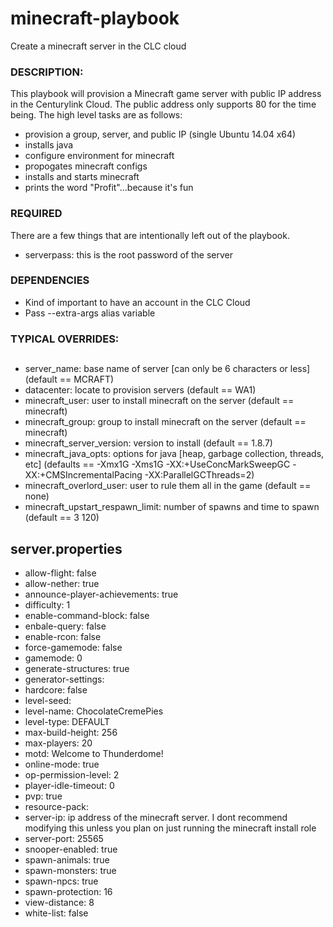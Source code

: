 # minecraft-playbook
Create a minecraft server in the CLC cloud

### DESCRIPTION:
This playbook will provision a Minecraft game server with public IP address in the Centurylink Cloud. The public address only supports 80 for the time being. The high level tasks are as follows:
* provision a group, server, and public IP (single Ubuntu 14.04 x64)
* installs java
* configure environment for minecraft
* propogates minecraft configs
* installs and starts minecraft
* prints the word "Profit"...because it's fun

### REQUIRED
There are a few things that are intentionally left out of the playbook.
* serverpass: this is the root password of the server

### DEPENDENCIES
* Kind of important to have an account in the CLC Cloud
* Pass --extra-args alias variable

### TYPICAL OVERRIDES:
##
* server_name: base name of server [can only be 6 characters or less] (default == MCRAFT)
* datacenter: locate to provision servers (default == WA1)
* minecraft_user: user to install minecraft on the server (default == minecraft)
* minecraft_group: group to install minecraft on the server (default == minecraft)
* minecraft_server_version: version to install (default == 1.8.7)
* minecraft_java_opts: options for java [heap, garbage collection, threads, etc] (defaults == -Xmx1G -Xms1G -XX:+UseConcMarkSweepGC -XX:+CMSIncrementalPacing -XX:ParallelGCThreads=2)
* minecraft_overlord_user: user to rule them all in the game (default == none)
* minecraft_upstart_respawn_limit: number of spawns and time to spawn (default == 3 120)

## server.properties
* allow-flight: false
* allow-nether: true
* announce-player-achievements: true
* difficulty: 1
* enable-command-block: false
* enbale-query: false
* enable-rcon: false
* force-gamemode: false
* gamemode: 0
* generate-structures: true
* generator-settings:
* hardcore: false
* level-seed:
* level-name: ChocolateCremePies
* level-type: DEFAULT
* max-build-height: 256
* max-players: 20
* motd: Welcome to Thunderdome!
* online-mode: true
* op-permission-level: 2
* player-idle-timeout: 0
* pvp: true
* resource-pack:
* server-ip: ip address of the minecraft server. I dont recommend modifying this unless you plan on just running the minecraft install role
* server-port: 25565
* snooper-enabled: true
* spawn-animals: true
* spawn-monsters: true
* spawn-npcs: true
* spawn-protection: 16
* view-distance: 8
* white-list: false
